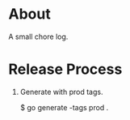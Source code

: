 # About

A small chore log.

# Release Process

1. Generate with prod tags.

    $ go generate -tags prod .